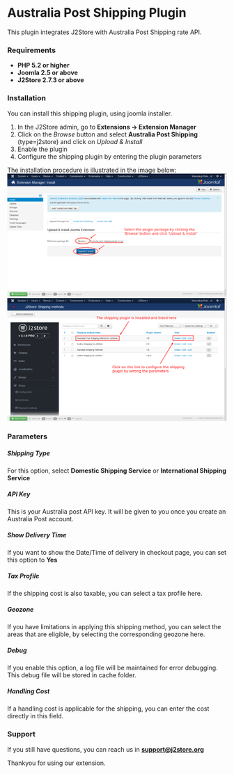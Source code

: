# Australia Post Shipping Plugin

This plugin integrates J2Store with Australia Post Shipping rate API.

### Requirements
* **PHP 5.2 or higher**
* **Joomla 2.5 or above**
* **J2Store 2.7.3 or above**

### Installation
You can install this shipping plugin, using joomla installer.

1. In the J2Store admin, go to **Extensions -> Extension Manager**
2. Click on the *Browse* button and select **Australia Post Shipping** (type=j2store) and click on *Upload & Install*
3. Enable the plugin
4. Configure the shipping plugin by entering the plugin parameters

The installation procedure is illustrated in the image below:
![](aus-ship-plg-install.png)
![](aus-post-ship-method-list.png)

### Parameters

##### Shipping Type
For this option, select **Domestic Shipping Service** or **International Shipping Service**

##### API Key
This is your Australia post API key. It will be given to you once you create an Australia Post account.

##### Show Delivery Time
If you want to show the Date/Time of delivery in checkout page, you can set this option to **Yes**

##### Tax Profile
If the shipping cost is also taxable, you can select a tax profile here.

##### Geozone
If you have limitations in applying this shipping method, you can select the areas that are eligible, by selecting the corresponding geozone here. 

##### Debug
If you enable this option, a log file will be maintained for error debugging. This debug file will be stored in cache folder. 

##### Handling Cost
If a handling cost is applicable for the shipping, you can enter the cost directly in this field. 

### Support
If you still have questions, you can reach us in **support@j2store.org**

Thankyou for using our extension.

